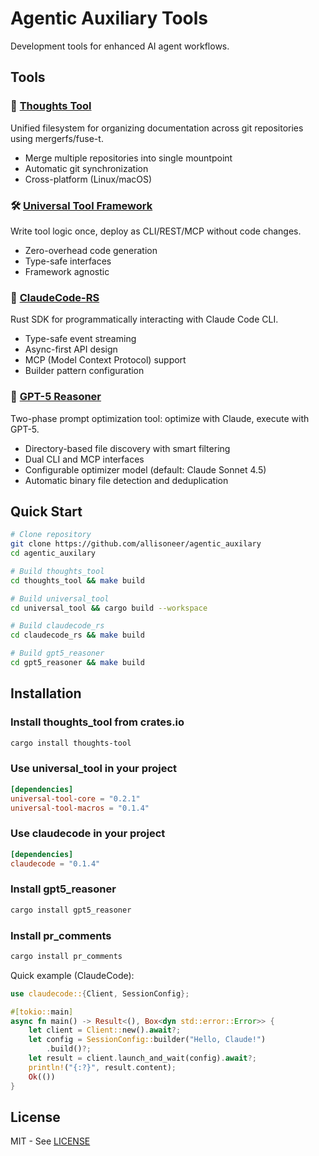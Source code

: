 # Agentic Auxiliary Tools

Development tools for enhanced AI agent workflows.

## Tools

### 🔀 [Thoughts Tool](thoughts_tool/)
Unified filesystem for organizing documentation across git repositories using mergerfs/fuse-t.
- Merge multiple repositories into single mountpoint
- Automatic git synchronization
- Cross-platform (Linux/macOS)

### 🛠️ [Universal Tool Framework](universal_tool/)
Write tool logic once, deploy as CLI/REST/MCP without code changes.
- Zero-overhead code generation
- Type-safe interfaces
- Framework agnostic

### 🤖 [ClaudeCode-RS](claudecode_rs/)
Rust SDK for programmatically interacting with Claude Code CLI.
- Type-safe event streaming
- Async-first API design
- MCP (Model Context Protocol) support
- Builder pattern configuration

### 🧠 [GPT-5 Reasoner](gpt5_reasoner/)
Two-phase prompt optimization tool: optimize with Claude, execute with GPT-5.
- Directory-based file discovery with smart filtering
- Dual CLI and MCP interfaces
- Configurable optimizer model (default: Claude Sonnet 4.5)
- Automatic binary file detection and deduplication

## Quick Start

```bash
# Clone repository
git clone https://github.com/allisoneer/agentic_auxilary
cd agentic_auxilary

# Build thoughts_tool
cd thoughts_tool && make build

# Build universal_tool
cd universal_tool && cargo build --workspace

# Build claudecode_rs
cd claudecode_rs && make build

# Build gpt5_reasoner
cd gpt5_reasoner && make build
```

## Installation

### Install thoughts_tool from crates.io
```bash
cargo install thoughts-tool
```

### Use universal_tool in your project
```toml
[dependencies]
universal-tool-core = "0.2.1"
universal-tool-macros = "0.1.4"
```

### Use claudecode in your project
```toml
[dependencies]
claudecode = "0.1.4"
```

### Install gpt5_reasoner
```bash
cargo install gpt5_reasoner
```

### Install pr_comments
```bash
cargo install pr_comments
```

Quick example (ClaudeCode):
```rust
use claudecode::{Client, SessionConfig};

#[tokio::main]
async fn main() -> Result<(), Box<dyn std::error::Error>> {
    let client = Client::new().await?;
    let config = SessionConfig::builder("Hello, Claude!")
        .build()?;
    let result = client.launch_and_wait(config).await?;
    println!("{:?}", result.content);
    Ok(())
}
```

## License
MIT - See [LICENSE](LICENSE)
